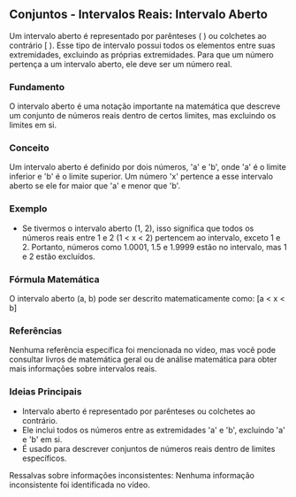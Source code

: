 ## Conjuntos - Intervalos Reais: Intervalo Aberto

Um intervalo aberto é representado por parênteses ( ) ou colchetes ao contrário [ ). Esse tipo de intervalo possui todos os elementos entre suas extremidades, excluindo as próprias extremidades. Para que um número pertença a um intervalo aberto, ele deve ser um número real.

### Fundamento
O intervalo aberto é uma notação importante na matemática que descreve um conjunto de números reais dentro de certos limites, mas excluindo os limites em si.

### Conceito
Um intervalo aberto é definido por dois números, 'a' e 'b', onde 'a' é o limite inferior e 'b' é o limite superior. Um número 'x' pertence a esse intervalo aberto se ele for maior que 'a' e menor que 'b'. 

### Exemplo
- Se tivermos o intervalo aberto (1, 2), isso significa que todos os números reais entre 1 e 2 (1 < x < 2) pertencem ao intervalo, exceto 1 e 2. Portanto, números como 1.0001, 1.5 e 1.9999 estão no intervalo, mas 1 e 2 estão excluídos.

### Fórmula Matemática
O intervalo aberto (a, b) pode ser descrito matematicamente como:
\[a < x < b\]

### Referências
Nenhuma referência específica foi mencionada no vídeo, mas você pode consultar livros de matemática geral ou de análise matemática para obter mais informações sobre intervalos reais.

### Ideias Principais
- Intervalo aberto é representado por parênteses ou colchetes ao contrário.
- Ele inclui todos os números entre as extremidades 'a' e 'b', excluindo 'a' e 'b' em si.
- É usado para descrever conjuntos de números reais dentro de limites específicos.

Ressalvas sobre informações inconsistentes: Nenhuma informação inconsistente foi identificada no vídeo.